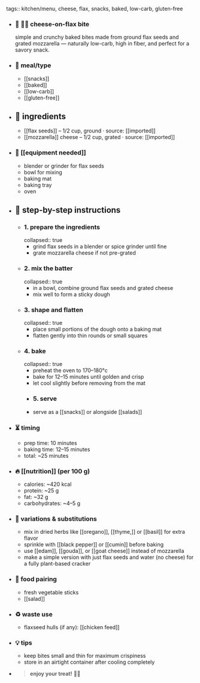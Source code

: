 tags:: kitchen/menu, cheese, flax, snacks, baked, low-carb, gluten-free

- ### 🧾 🧀🌿 cheese-on-flax bite
  simple and crunchy baked bites made from ground flax seeds and grated mozzarella — naturally low-carb, high in fiber, and perfect for a savory snack.
- ### 🍴 meal/type
	- [[snacks]]
	- [[baked]]
	- [[low-carb]]
	- [[gluten-free]]
- ## 🍃 ingredients
	- [[flax seeds]] – 1/2 cup, ground · source: [[imported]]
	- [[mozzarella]] cheese – 1/2 cup, grated · source: [[imported]]
- ### 🔧 [[equipment needed]]
	- blender or grinder for flax seeds
	- bowl for mixing
	- baking mat
	- baking tray
	- oven
- ## 📝 step-by-step instructions
	- ### 1. prepare the ingredients
	  collapsed:: true
		- grind flax seeds in a blender or spice grinder until fine
		- grate mozzarella cheese if not pre-grated
	- ### 2. mix the batter
	  collapsed:: true
		- in a bowl, combine ground flax seeds and grated cheese
		- mix well to form a sticky dough
	- ### 3. shape and flatten
	  collapsed:: true
		- place small portions of the dough onto a baking mat
		- flatten gently into thin rounds or small squares
	- ### 4. bake
	  collapsed:: true
		- preheat the oven to 170–180°c
		- bake for 12–15 minutes until golden and crisp
		- let cool slightly before removing from the mat
		- ### 5. serve
		- serve as a [[snacks]] or alongside [[salads]]
- ### ⏳ timing
	- prep time: 10 minutes
	- baking time: 12–15 minutes
	- total: ~25 minutes
- ### 🔥 [[nutrition]] (per 100 g)
	- calories: ~420 kcal
	- protein: ~25 g
	- fat: ~32 g
	- carbohydrates: ~4–5 g
- ### 🧪 variations & substitutions
	- mix in dried herbs like [[oregano]], [[thyme,]] or [[basil]] for extra flavor
	- sprinkle with [[black pepper]] or [[cumin]] before baking
	- use [[edam]], [[gouda]], or [[goat cheese]] instead of mozzarella
	- make a simple version with just flax seeds and water (no cheese) for a fully plant-based cracker
- ### 🧭 food pairing
	- fresh vegetable sticks
	- [[salad]]
- ### ♻️ waste use
	- flaxseed hulls (if any): [[chicken feed]]
- ### 💡 tips
	- keep bites small and thin for maximum crispiness
	- store in an airtight container after cooling completely
- > **enjoy your treat!** 🧀🌿